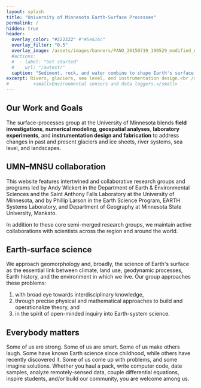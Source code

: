 ```yaml
---
layout: splash
title: "University of Minnesota Earth-Surface Processes"
permalink: /
hidden: true
header:
  overlay_color: "#222222" #"#5e616c"
  overlay_filter: "0.5"
  overlay_image: /assets/images/banners/PANO_20150719_190529_modified_Argentina_bedrock_alluvial_2015.jpg
  #actions:
  #  - label: "Get started"
  #    url: "/awtest/"
  caption: "Sediment, rock, and water combine to shape Earth's surface. Northwestern Argentina. *Photo: A. Wickert*"
excerpt: Rivers, glaciers, sea level, and instrumentation design.<br />
#         <small>Environmental sensors and data loggers.</small>
---
```


## Our Work and Goals

The surface-processes group at the University of Minnesota blends **field investigations**, **numerical modeling**, **geospatial analyses**, **laboratory experiments**, and **instrumentation design and fabrication** to address changes in past and present glaciers and ice sheets, river systems, sea level, and landscapes.

## UMN–MNSU collaboration

This website features intertwined and collaborative research groups and programs led by Andy Wickert in the Department of Earth & Environmental Sciences and the Saint Anthony Falls Laboratory at the University of Minnesota, and by Phillip Larson in the Earth Science Program, EARTH Systems Laboratory, and Department of Geography at Minnesota State University, Mankato.

In addition to these core semi-merged research groups, we maintain active collaborations with scientists across the region and around the world.

## Earth-surface science

We approach geomorphology and, broadly, the science of Earth's surface as the essential link between climate, land use, geodynamic processes, Earth history, and the environment in which we live. Our group approaches these problems:
1. with broad eye towards interdisciplinary knowledge,
2. through precise physical and mathematical approaches to build and operationalize theory, and
3. in the spirit of open-minded inquiry into Earth-system science.

## Everybody matters

Some of us are strong. Some of us are smart. Some of us make others laugh. Some have known Earth science since childhood, while others have recently discovered it. Some of us come up with problems, and some imagine solutions. Whether you haul a pack, write computer code, date samples, analyze remotely-sensed data, couple differential equations, inspire students, and/or build our community, you are welcome among us.


